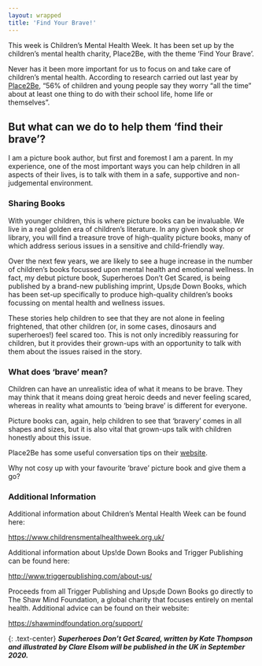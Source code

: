 ```yaml
---
layout: wrapped
title: 'Find Your Brave!'
---
```


This week is Children’s Mental Health Week. It has been set up by the children’s mental health charity, Place2Be, with the theme ‘Find Your Brave’.

Never has it been more important for us to focus on and take care of children’s mental health. According to research carried out last year by [Place2Be](https://www.childrensmentalhealthweek.org.uk/news/research-children-with-less-sleep-are-more-likely-to-struggle-with-worries/), “56% of children and young people say they worry “all the time” about at least one thing to do with their school life, home life or themselves”.

## But what can we do to help them ‘find their brave’?

I am a picture book author, but first and foremost I am a parent. In my experience, one of the most important ways you can help children in all aspects of their lives, is to talk with them in a safe, supportive and non-judgemental environment.


### Sharing Books

With younger children, this is where picture books can be invaluable. We live in a real golden era of children’s literature. In any given book shop or library, you will find a treasure trove of high-quality picture books, many of which address serious issues in a sensitive and child-friendly way.

Over the next few years, we are likely to see a huge increase in the number of children’s books focussed upon mental health and emotional wellness. In fact, my debut picture book, Superheroes Don’t Get Scared, is being published by a brand-new publishing imprint, Ups¡de Down Books, which has been set-up specifically to produce high-quality children’s books focussing on mental health and wellness issues.

These stories help children to see that they are not alone in feeling frightened, that other children (or, in some cases, dinosaurs and superheroes!) feel scared too. This is not only incredibly reassuring for children, but it provides their grown-ups with an opportunity to talk with them about the issues raised in the story.


### What does ‘brave’ mean?

Children can have an unrealistic idea of what it means to be brave. They may think that it means doing great heroic deeds and never feeling scared, whereas in reality what amounts to ‘being brave’ is different for everyone.

Picture books can, again, help children to see that ‘bravery’ comes in all shapes and sizes, but it is also vital that grown-ups talk with children honestly about this issue.

Place2Be has some useful conversation tips on their [website](https://www.childrensmentalhealthweek.org.uk/parents-and-carers/).

Why not cosy up with your favourite ‘brave’ picture book and give them a go?


### Additional Information

Additional information about Children’s Mental Health Week can be found here:

https://www.childrensmentalhealthweek.org.uk/

Additional information about Ups!de Down Books and Trigger Publishing can be found here:

http://www.triggerpublishing.com/about-us/

Proceeds from all Trigger Publishing and Ups¡de Down Books go directly to The Shaw Mind Foundation, a global charity that focuses entirely on mental health. Additional advice can be found on their website:

https://shawmindfoundation.org/support/


{: .text-center}
**_Superheroes Don’t Get Scared, written by Kate Thompson and illustrated by Clare Elsom will be published in the UK in September 2020._**
